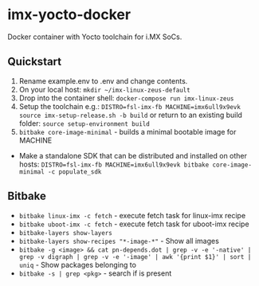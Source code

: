 # imx-yocto-docker
Docker container with Yocto toolchain for i.MX SoCs.


## Quickstart

1. Rename example.env to .env and change contents.
2. On your local host: `mkdir ~/imx-linux-zeus-default`
3. Drop into the container shell: `docker-compose run imx-linux-zeus`
4. Setup the toolchain e.g.: `DISTRO=fsl-imx-fb MACHINE=imx6ull9x9evk source imx-setup-release.sh -b build` or return to an existing build folder: `source setup-environment build`
5. `bitbake core-image-minimal` - builds a minimal bootable image for MACHINE

- Make a standalone SDK that can be distributed and installed on other hosts: `DISTRO=fsl-imx-fb MACHINE=imx6ull9x9evk bitbake core-image-minimal -c populate_sdk`

## Bitbake

- `bitbake linux-imx -c fetch` - execute fetch task for linux-imx recipe
- `bitbake uboot-imx -c fetch` - execute fetch task for uboot-imx recipe
- `bitbake-layers show-layers`
- `bitbake-layers show-recipes "*-image-*"` - Show all images
- `bitbake -g <image> && cat pn-depends.dot | grep -v -e '-native' | grep -v digraph | grep -v -e '-image' | awk '{print $1}' | sort | uniq` - Show packages belonging to <image>
- `bitbake -s | grep <pkg>` - search if <pkg> is present